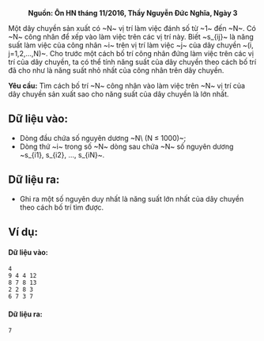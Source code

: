 **<center>Nguồn: Ôn HN tháng 11/2016, Thầy Nguyễn Đức Nghĩa, Ngày 3</center>**

Một dây chuyền sản xuất có ~N~ vị trí làm việc đánh số từ ~1~ đến ~N~. Có ~N~ công nhân để xếp vào làm việc trên các vị trí này. Biết ~s_{ij}~ là năng suất làm việc của công nhân ~i~ trên vị trí làm việc ~j~ của dây chuyền ~(i, j=1,2,…,N)~. Cho trước một cách bố trí công nhân đứng làm việc trên các vị trí của dây chuyền, ta có thể tính năng suất của dây chuyền theo cách bố trí đã cho như là năng suất nhỏ nhất của công nhân trên dây chuyền.

**Yêu cầu:** Tìm cách bố trí ~N~ công nhân vào làm việc trên ~N~ vị trí của dây chuyền sản xuất sao cho năng suất của dây chuyền là lớn nhất.

## Dữ liệu vào:
- Dòng đầu chứa số nguyên dương ~N\ (N ≤ 1000)~;
- Dòng thứ ~i~ trong số ~N~ dòng sau chứa ~N~ số nguyên dương ~s_{i1}, s_{i2}, …, s_{iN}~.

## Dữ liệu ra:
- Ghi ra một số nguyên duy nhất là năng suất lớn nhất của dây chuyền theo cách bố trí tìm được.

## Ví dụ:
#### Dữ liệu vào:
```
4
9 4 4 12
8 7 8 13
2 2 8 3
6 7 3 7
```

#### Dữ liệu ra:
```
7
```
